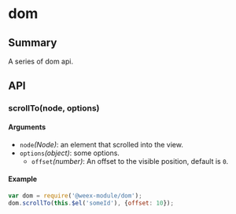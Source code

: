 # dom

## Summary

A series of dom api.

## API

### scrollTo(node, options)

#### Arguments

* `node`*(Node)*: an element that scrolled into the view.
* `options`*(object)*: some options.
  * `offset`*(number)*: An offset to the visible position, default is `0`.

#### Example

```javascript
var dom = require('@weex-module/dom');
dom.scrollTo(this.$el('someId'), {offset: 10});
```

